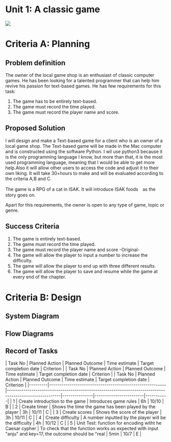# Unit 1: A classic game 
![](game.gif)

# Criteria A: Planning

## Problem definition

The owner of the local game shop is an enthusiast of classic computer games. He has been looking for a talented programmer that can help him revive his passion for text-based games. He has few requirements for this task:

1. The game has to be entirely text-based.
2. The game must record the time played.
3. The game must record the player name and score.

## Proposed Solution
I will design and make a Text-based game for a client who is an owner of a local game shop. The Text-based game will be made in the Mac computer and is constructed using the software Python. I wil use python3 because it is the only programming language I know, but more than that, it is the most used programming language, meaning that I would be able to get more help.Also it will allow other users to access the code and adjust it to their own liking. It will take  30+hours to make and will be evaluated according to the criteria A,B and C.

The game is a RPG of a cat in ISAK. It will introduce ISAK foods　as the story goes on.

Apart for this requirements, the owner is open to any type of game, topic or genre.

## Success Criteria
1. The game is entirely text-based.
2. The game must record the time played.
3. The game must record the player name and score
-Original-
4. The game will allow the player to input a number to increase the difficulty.
5. The game will allow the player to end up with three different results.
6. The game will allow the player to save and resume while the game at every end of the chapter.

# Criteria B: Design

## System Diagram

## Flow Diagrams

## Record of Tasks
| Task No | Planned Action                  | Planned Outcome                                        | Time estimate | Target completion date | Criterion |
| Task No | Planned Action                  | Planned Outcome                                        | Time estimate | Target completion date | Criterion |
| Task No | Planned Action                                          | Planned Outcome                                                                                        | Time estimate | Target completion date | Criterion |
|---------|---------------------------------------------------------|--------------------------------------------------------------------------------------------------------|---------------|------------------------|-----------|
| 1       | Create introduction to the game                         | Introduces game rules                                                                                  | 6h            | 10/10                  | B         |
| 2       | Create timer                                            | Shows the time the game has been played by the player                                                  | 3h            | 10/11                  | C         |
| 3       | Create scores                                           | Shows the score of the player                                                                          | 3h            | 10/11                  | C         |
| 4       | Create difficulty                                       | A number inputted by the player will be the difficulty                                                 | 4h            | 10/12                  | C         |
| 5       | Unit Test: function for encoding witht he Caesar cypher | To check that the function works as expected with input "anju" and key=17, the outcome should be "real | 5min          | 10/7                   | E         |
